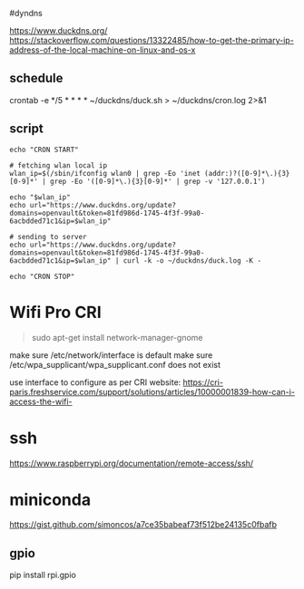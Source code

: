
#dyndns

https://www.duckdns.org/
https://stackoverflow.com/questions/13322485/how-to-get-the-primary-ip-address-of-the-local-machine-on-linux-and-os-x

## schedule
crontab -e
*/5 * * * * ~/duckdns/duck.sh > ~/duckdns/cron.log 2>&1

## script

```
echo "CRON START"

# fetching wlan local ip
wlan_ip=$(/sbin/ifconfig wlan0 | grep -Eo 'inet (addr:)?([0-9]*\.){3}[0-9]*' | grep -Eo '([0-9]*\.){3}[0-9]*' | grep -v '127.0.0.1')

echo "$wlan_ip"
echo url="https://www.duckdns.org/update?domains=openvault&token=81fd986d-1745-4f3f-99a0-6acbdded71c1&ip=$wlan_ip"

# sending to server
echo url="https://www.duckdns.org/update?domains=openvault&token=81fd986d-1745-4f3f-99a0-6acbdded71c1&ip=$wlan_ip" | curl -k -o ~/duckdns/duck.log -K -

echo "CRON STOP"
```

# Wifi Pro CRI

> sudo apt-get install network-manager-gnome

make sure /etc/network/interface is default
make sure /etc/wpa_supplicant/wpa_supplicant.conf does not exist

use interface to configure as per CRI website: https://cri-paris.freshservice.com/support/solutions/articles/10000001839-how-can-i-access-the-wifi-


# ssh

https://www.raspberrypi.org/documentation/remote-access/ssh/


# miniconda 

https://gist.github.com/simoncos/a7ce35babeaf73f512be24135c0fbafb

## gpio

pip install rpi.gpio
